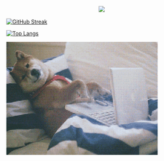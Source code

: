 



<p align="center">
  <a>
    <img src="https://readme-typing-svg.demolab.com/?lines=FullStack%20Developer;Always%20learning%20new%20skills&center=true&width=440&height=45&color=f75c7e&vCenter=true&pause=1000&size=22" /></a>
</p>


[![GitHub Streak](https://streak-stats.demolab.com?user=klejdi94&theme=dark&hide_border=true&mode=weekly)](https://git.io/streak-stats)

[![Top Langs](https://github-readme-stats.vercel.app/api/top-langs/?username=klejdi94&hide_border=true&bg_color=00000000&text_color=3498db&theme=tokyonight&layout=compact&exclude_repo=OS161_Labs&langs_count=10&hide=Gnuplot,QMake,CMake)](https://github.com/anuraghazra/github-readme-stats)


![](https://github.com/klejdi94/klejdi94/blob/master/giphy-dog.gif)

